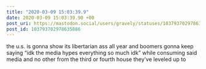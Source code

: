 ```yaml
---
title: "2020-03-09 15:03:39.9"
date: 2020-03-09 15:03:39.90 +00
post_uri: https://mastodon.social/users/gravely/statuses/103793702978635886
post_id: 103793702978635886
---
```

the u.s. is gonna show its libertarian ass all year and boomers gonna keep saying “idk the media hypes everything so much idk” while consuming said media and no other from the third or fourth house they’ve leveled up to


